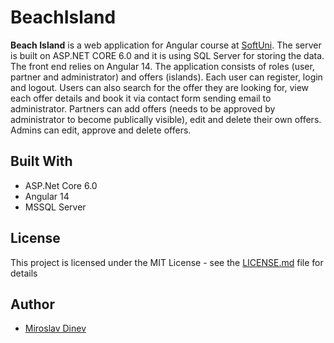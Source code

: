 # BeachIsland

**Beach Island** is a web application for Angular course at [SoftUni](https://softuni.bg/ "SoftUni"). The server is built on ASP.NET CORE 6.0 and it is using SQL Server for storing the data. The front end relies on Angular 14. The application consists of roles (user, partner and administrator) and offers (islands). Each user can register, login and logout. Users can also search for the offer they are looking for, view each offer details and book it via contact form sending email to administrator. Partners can add offers (needs to be approved by administrator to become publically visible), edit and delete their own offers. Admins can edit, approve and delete offers.

## Built With

* ASP.Net Core 6.0
* Angular 14
* MSSQL Server

## License

This project is licensed under the MIT License - see the [LICENSE.md](https://github.com/MiroslavDinev/BeachIsland/blob/main/LICENSE) file for details

## Author

- [Miroslav Dinev](https://github.com/MiroslavDinev)

